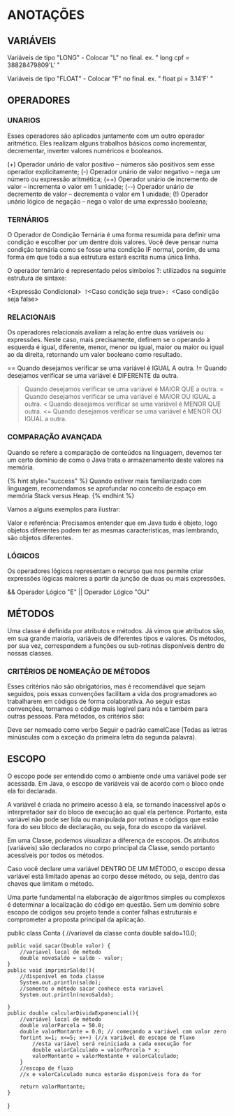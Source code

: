 # ANOTAÇÕES

## VARIÁVEIS

Variáveis de tipo "LONG" - Colocar "L" no final.
    ex. " long cpf = 38828479809'L' "


Variáveis de tipo "FLOAT" - Colocar "F" no final.
    ex. " float pi = 3.14'F' "

## OPERADORES

### UNARIOS

Esses operadores são aplicados juntamente com um outro operador aritmético. Eles realizam alguns trabalhos básicos como incrementar, decrementar, inverter valores numéricos e booleanos.

(+) Operador unário de valor positivo – números são positivos sem esse operador explicitamente;
(-) Operador unário de valor negativo – nega um número ou expressão aritmética;
(++) Operador unário de incremento de valor – incrementa o valor em 1 unidade;
(--) Operador unário de decremento de valor – decrementa o valor em 1 unidade;
(!) Operador unário lógico de negação – nega o valor de uma expressão booleana;

### TERNÁRIOS

O Operador de Condição Ternária é uma forma resumida para definir uma condição e escolher por um dentre dois valores. Você deve pensar numa condição ternária como se fosse uma condição IF normal, porém, de uma forma em que toda a sua estrutura estará escrita numa única linha.

O operador ternário é representado pelos símbolos ?: utilizados na seguinte estrutura de sintaxe:

<Expressão Condicional>`` ?``<Caso condição seja true>``: ``<Caso condição seja false>

### RELACIONAIS

Os operadores relacionais avaliam a relação entre duas variáveis ou expressões. Neste caso, mais precisamente, definem se o operando à esquerda é igual, diferente, menor, menor ou igual, maior ou maior ou igual ao da direita, retornando um valor booleano como resultado.

== Quando desejamos verificar se uma variável é IGUAL A outra.
!= Quando desejamos verificar se uma variável é DIFERENTE da outra.
> Quando desejamos verificar se uma variável é MAIOR QUE a outra.
>= Quando desejamos verificar se uma variável é MAIOR OU IGUAL a outra.
< Quando desejamos verificar se uma variável é MENOR QUE outra.
<= Quando desejamos verificar se uma variável é MENOR OU IGUAL a outra.

### COMPARAÇÃO AVANÇADA

Quando se refere a comparação de conteúdos na linguagem, devemos ter um certo domínio de como o Java trata o armazenamento deste valores na memória.

{% hint style="success" %} Quando estiver mais familiarizado com linguagem, recomendamos se aprofundar no conceito de espaço em memória Stack versus Heap. {% endhint %}

Vamos a alguns exemplos para ilustrar:

Valor e referência: Precisamos entender que em Java tudo é objeto, logo objetos diferentes podem ter as mesmas características, mas lembrando, são objetos diferentes.

### LÓGICOS

Os operadores lógicos representam o recurso que nos permite criar expressões lógicas maiores a partir da junção de duas ou mais expressões.

&& Operador Lógico "E"
|| Operador Lógico "OU"


## MÉTODOS

Uma classe é definida por atributos e métodos. Já vimos que atributos são, em sua grande maioria, variáveis de diferentes tipos e valores. Os métodos, por sua vez, correspondem a funções ou sub-rotinas disponíveis dentro de nossas classes.

### CRITÉRIOS DE NOMEAÇÃO DE MÉTODOS

Esses critérios não são obrigatórios, mas é recomendável que sejam seguidos, pois essas convenções facilitam a vida dos programadores ao trabalharem em códigos de forma colaborativa. Ao seguir estas convenções, tornamos o código mais legível para nós e também para outras pessoas. Para métodos, os critérios são:

Deve ser nomeado como verbo
Seguir o padrão camelCase (Todas as letras minúsculas com a exceção da primeira letra da segunda palavra).


## ESCOPO

O escopo pode ser entendido como o ambiente onde uma variável pode ser acessada. Em Java, o escopo de variáveis vai de acordo com o bloco onde ela foi declarada.

A variável é criada no primeiro acesso à ela, se tornando inacessível após o interpretador sair do bloco de execução ao qual ela pertence. Portanto, esta variável não pode ser lida ou manipulada por rotinas e códigos que estão fora do seu bloco de declaração, ou seja, fora do escopo da variável.

Em uma Classe, podemos visualizar a diferença de escopos. Os atributos (variáveis) são declarados no corpo principal da Classe, sendo portanto acessíveis por todos os métodos.

Caso você declare uma variável DENTRO DE UM MÉTODO, o escopo dessa variável está limitado apenas ao corpo desse método, ou seja, dentro das chaves que limitam o método.

Uma parte fundamental na elaboração de algoritmos simples ou complexos é determinar a localização do código em questão. Sem um domínio sobre escopo de códigos seu projeto tende a conter falhas estruturais e comprometer a proposta principal da aplicação.

public class Conta {
	//variavel da classe conta
	double saldo=10.0;
	
	public void sacar(Double valor) {
		//variavel local de método
		double novoSaldo = saldo - valor;
	}
	public void imprimirSaldo(){
		//disponível em toda classe
		System.out.println(saldo);
		//somente o método sacar conhece esta variavel
		System.out.println(novoSaldo);
	
	}
	public double calcularDividaExponencial(){
		//variável local de método
		double valorParcela = 50.0;
		double valorMontante = 0.0; // começando a variável com valor zero
		for(int x=1; x<=5; x++) {//x variável de escopo de fluxo
			//esta variável será reiniciada a cada execução for
			double valorCalculado = valorParcela * x;
			valorMontante = valorMontante + valorCalculado;
		}
		//escopo de fluxo
		//x e valorCalculado nunca estarão disponíveis fora do for
		
		return valorMontante;
	}
}
